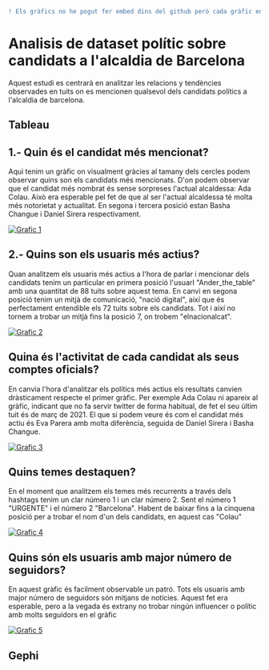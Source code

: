 ```diff
! Els gràfics no he pogut fer embed dins del github però cada gràfic en cas de clicar-hi et porta al gràfic publicat a Tableau.
```
# Analisis de dataset polític sobre candidats a l'alcaldia de Barcelona

Aquest estudi es centrarà en analitzar les relacions y tendències observades en tuits on es mencionen qualsevol dels candidats polítics a l'alcaldia de barcelona.

## Tableau

## 1.- Quin és el candidat més mencionat?

Aqui tenim un gràfic on visualment gràcies al tamany dels cercles podem observar quins son els candidats més mencionats. D'on podem observar que el candidat més nombrat és sense sorpreses l'actual alcaldessa: Ada Colau. Això era esperable pel fet de que al ser l'actual alcaldessa té molta més notorietat y actualitat. En segona i tercera posició estan Basha Changue i Daniel Sirera respectivament.

[![Grafic 1](https:&#47;&#47;public.tableau.com&#47;static&#47;images&#47;No&#47;Nombredemencionstotalspercandidats&#47;Dashboard1&#47;1_rss.png)](https://public.tableau.com/views/Nombredemencionstotalspercandidats/Dashboard1?:language=es-ES&:display_count=n&:origin=viz_share_link)

## 2.- Quins son els usuaris més actius?

Quan analitzem els usuaris més actius a l'hora de parlar i mencionar dels candidats tenim un particular en primera posició l'usuarI "Ander_the_table" amb una quantitat de 88 tuits sobre aquest tema. En canvi en segona posició tenim un mitjà de comunicació, "nació digital", així que és perfectament entendible els 72 tuits sobre els candidats. Tot i així no tornem a trobar un mitjà fins la posició 7, on trobem "elnacionalcat".

[![Grafic 2](https:&#47;&#47;public.tableau.com&#47;static&#47;images&#47;Us&#47;Usuariosmsactivos_16830506749830&#47;Dashboard1&#47;1_rss.png)](https://public.tableau.com/views/Usuariosmsactivos_16830506749830/Dashboard1?:language=es-ES&publish=yes&:display_count=n&:origin=viz_share_link)

## Quina és l'activitat de cada candidat als seus comptes oficials?

En canvia l'hora d'analitzar els polítics més actius els resultats canvien dràsticament respecte el primer gràfic. Per exemple Ada Colau ni apareix al gràfic, indicant que no fa servir twitter de forma habitual, de fet el seu últim tuit és de març de 2021. El que si podem veure és com el candidat més actiu és Eva Parera amb molta diferència, seguida de Daniel Sirera i Basha Changue.

[![Grafic 3](https:&#47;&#47;public.tableau.com&#47;static&#47;images&#47;Ca&#47;Candidatsmsactius3&#47;Dashboard2&#47;1_rss.png)](https://public.tableau.com/views/Candidatsmsactius3/Dashboard2?:language=es-ES&publish=yes&:display_count=n&:origin=viz_share_link)

## Quins temes destaquen? 

En el moment que analitzem els temes més recurrents a través dels hashtags tenim un clar número 1 i un clar número 2. Sent el número 1 "URGENTE" i el número 2 "Barcelona". Habent de baixar fins a la cinquena posició per a trobar el nom d'un dels candidats, en aquest cas "Colau"


[![Grafic 4](https:&#47;&#47;public.tableau.com&#47;static&#47;images&#47;Te&#47;Temasmscomentados&#47;Dashboard1&#47;1_rss.png)](https://public.tableau.com/views/Temasmscomentados/Dashboard1?:language=es-ES&publish=yes&:display_count=n&:origin=viz_share_link)

## Quins són els usuaris amb major número de seguidors?

En aquest gràfic és facilment observable un patró. Tots els usuaris amb major número de seguidors són mitjans de notícies. Aquest fet era esperable, pero a la vegada és extrany no trobar ningún influencer o polític amb molts seguidors en el gràfic

[![Grafic 5](https:&#47;&#47;public.tableau.com&#47;static&#47;images&#47;Us&#47;Usuariosconmayorfollowers&#47;Dashboard1&#47;1_rss.png)](https://public.tableau.com/views/Usuariosconmayorfollowers/Dashboard1?:language=es-ES&publish=yes&:display_count=n&:origin=viz_share_link)

## Gephi


